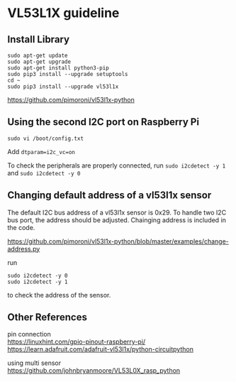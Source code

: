 # VL53L1X guideline

## Install Library
```
sudo apt-get update
sudo apt-get upgrade
sudo apt-get install python3-pip
sudo pip3 install --upgrade setuptools
cd ~
sudo pip3 install --upgrade vl53l1x
```

https://github.com/pimoroni/vl53l1x-python

## Using the second I2C port on Raspberry Pi
```
sudo vi /boot/config.txt
```
Add `dtparam=i2c_vc=on`

To check the peripherals are properly connected, run
`sudo i2cdetect -y 1` and `sudo i2cdetect -y 0`

## Changing default address of a vl53l1x sensor
The default I2C bus address of a vl53l1x sensor is 0x29.
To handle two I2C bus port, the address should be adjusted.
Chainging address is included in the code.

https://github.com/pimoroni/vl53l1x-python/blob/master/examples/change-address.py

run
```
sudo i2cdetect -y 0
sudo i2cdetect -y 1
```
to check the address of the sensor.

## Other References

pin connection  
https://linuxhint.com/gpio-pinout-raspberry-pi/  
https://learn.adafruit.com/adafruit-vl53l1x/python-circuitpython

using multi sensor  
https://github.com/johnbryanmoore/VL53L0X_rasp_python
